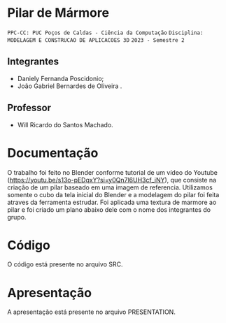 # Pilar de Mármore

`PPC-CC: PUC Poços de Caldas - Ciência da Computação`
`Disciplina: MODELAGEM E CONSTRUCAO DE APLICACOES 3D`
`2023 - Semestre 2`

## Integrantes

- Daniely Fernanda Poscidonio;
- João Gabriel Bernardes de Oliveira .

## Professor

- Will Ricardo do Santos Machado.

# Documentação

O trabalho foi feito no Blender conforme tutorial de um vídeo do Youtube (https://youtu.be/s13o-pEDqxY?si=y0Qn7l6UH3cf_iNY), que consiste na criação de um pilar baseado em uma imagem de referencia. Utilizamos somente o cubo da tela inicial do Blender e a modelagem do pilar foi feita atraves da ferramenta estrudar. Foi aplicada uma textura de marmore ao pilar e foi criado um plano abaixo dele com o nome dos integrantes do grupo. 

# Código

O código está presente no arquivo SRC.


# Apresentação

A apresentação está presente no arquivo PRESENTATION.
